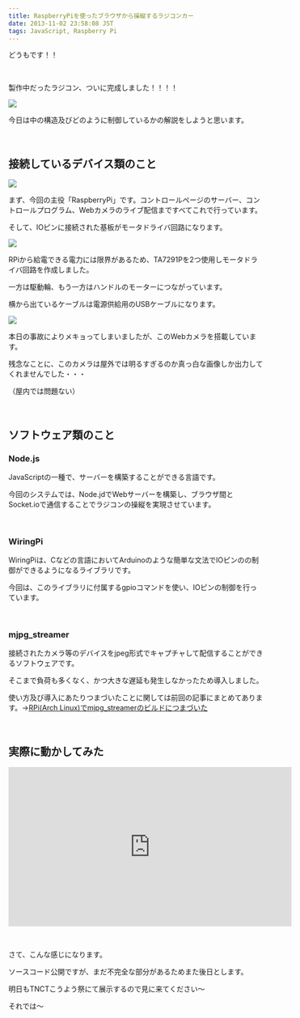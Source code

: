 ```yaml
---
title: RaspberryPiを使ったブラウザから操縦するラジコンカー
date: 2013-11-02 23:58:08 JST
tags: JavaScript, Raspberry Pi
---
```

どうもです！！

&nbsp;

製作中だったラジコン、ついに完成しました！！！！

<img src="https://lh6.googleusercontent.com/-dJAeA68A4E8/UnUIKJYYchI/AAAAAAAACr0/VsvzuG6xHnc/s640/IMG_1246.JPG" />

今日は中の構造及びどのように制御しているかの解説をしようと思います。

&nbsp;

## 接続しているデバイス類のこと

<img src="https://lh6.googleusercontent.com/-v53_m1ZLoPE/UnUImvwiMkI/AAAAAAAACsE/MMWzG4WSLmI/s640/IMG_1243.JPG" />

まず、今回の主役「RaspberryPi」です。コントロールページのサーバー、コントロールプログラム、Webカメラのライブ配信まですべてこれで行っています。

そして、IOピンに接続された基板がモータドライバ回路になります。

<img src="https://lh3.googleusercontent.com/-RodKAUXIDN8/UnUIlCmVHgI/AAAAAAAACsA/u3wNSGU2mZ4/s640/IMG_1236.JPG" />

RPiから給電できる電力には限界があるため、TA7291Pを2つ使用しモータドライバ回路を作成しました。

一方は駆動輪、もう一方はハンドルのモーターにつながっています。

横から出ているケーブルは電源供給用のUSBケーブルになります。

<img src="https://lh5.googleusercontent.com/-ZdDilnVfoLs/UnUIo1TYDlI/AAAAAAAACsM/OEdILSjrRz0/s640/IMG_1241.JPG" />

本日の事故によりメキョってしまいましたが、このWebカメラを搭載しています。

残念なことに、このカメラは屋外では明るすぎるのか真っ白な画像しか出力してくれませんでした・・・

（屋内では問題ない）

&nbsp;

## ソフトウェア類のこと

### Node.js

JavaScriptの一種で、サーバーを構築することができる言語です。

今回のシステムでは、Node.jdでWebサーバーを構築し、ブラウザ間とSocket.ioで通信することでラジコンの操縦を実現させています。

&nbsp;

### WiringPi

WiringPiは、Cなどの言語においてArduinoのような簡単な文法でIOピンのの制御ができるようになるライブラリです。

今回は、このライブラリに付属するgpioコマンドを使い、IOピンの制御を行っています。

&nbsp;

### mjpg_streamer

接続されたカメラ等のデバイスをjpeg形式でキャプチャして配信することができるソフトウェアです。

そこまで負荷も多くなく、かつ大きな遅延も発生しなかったため導入しました。

使い方及び導入にあたりつまづいたことに関しては前回の記事にまとめてあります。→<a href="http://tosainu.wktk.so/view/323">RPi(Arch Linux)でmjpg_streamerのビルドにつまづいた</a>

&nbsp;

## 実際に動かしてみた

<iframe width="560" height="315" src="https://www.youtube.com/embed/wpuF3721WQc?rel=0" frameborder="0" allowfullscreen></iframe>

&nbsp;

さて、こんな感じになります。

ソースコード公開ですが、まだ不完全な部分があるためまた後日とします。

明日もTNCTこうよう祭にて展示するので見に来てください〜

それでは〜
